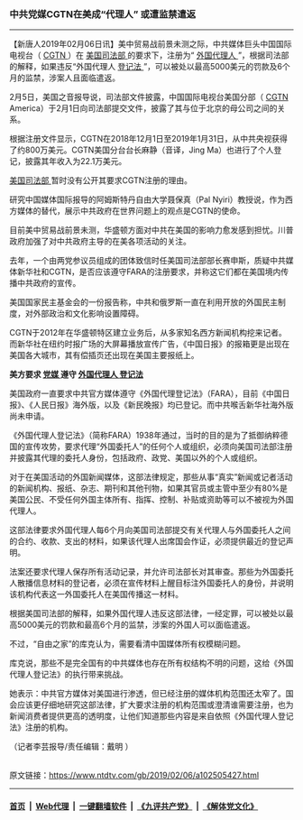 ### 中共党媒CGTN在美成“代理人” 或遭监禁遣返
------------------------

<div class="post_content">
 <p>
  【新唐人2019年02月06日讯】美中贸易战前景未测之际，中共媒体巨头中国国际电视台（
  <a href="https://www.ntdtv.com/gb/cgtn.htm">
   CGTN
  </a>
  ）在
  <a href="https://www.ntdtv.com/gb/美国司法部.htm">
   美国司法部
  </a>
  的要求下，注册为“
  <a href="https://www.ntdtv.com/gb/外国代理人.htm">
   外国代理人
  </a>
  ”，根据司法部的解释，如果违反“外国代理人
  <a href="https://www.ntdtv.com/gb/登记法.htm">
   登记法
  </a>
  ”，可以被处以最高5000美元的罚款及6个月的监禁，涉案人且面临遣返。
 </p>
 <p>
  2月5日，美国之音报导说，司法部文件披露，中国国际电视台美国分部（
  <a href="https://www.ntdtv.com/gb/cgtn.htm">
   CGTN
  </a>
  America）于2月1日向司法部提交文件，披露了其与位于北京的母公司之间的关系。
 </p>
 <p>
  根据注册文件显示，CGTN在2018年12月1日至2019年1月31日，从中共央视获得了约800万美元。CGTN美国分台台长麻静（音译，Jing Ma）也进行了个人登记，披露其年收入为22.1万美元。
 </p>
 <p>
  <a href="https://www.ntdtv.com/gb/美国司法部.htm">
   美国司法部
  </a>
  暂时没有公开其要求CGTN注册的理由。
 </p>
 <p>
  研究中国媒体国际报导的阿姆斯特丹自由大学聂保真（Pal Nyiri）教授说，作为西方媒体的替代，展示中共政府在世界问题上的观点是CGTN的使命。
 </p>
 <p>
  目前美中贸易战前景未测，华盛顿方面对中共在美国的影响力愈发感到担忧。川普政府加强了对中共政府主导的在美各项活动的关注。
 </p>
 <p>
  去年，一个由两党参议员组成的团体致信时任美国司法部部长赛申斯，质疑中共媒体新华社和CGTN，是否应该遵守FARA的注册要求，并称这它们都在美国境内传播中共政府的宣传。
 </p>
 <p>
  美国国家民主基金会的一份报告称，中共和俄罗斯一直在利用开放的外国民主制度，对外部政治和文化影响设置障碍。
 </p>
 <p>
  CGTN于2012年在华盛顿特区建立业务后，从多家知名西方新闻机构挖来记者。而新华社在纽约时报广场的大屏幕播放宣传广告，《中国日报》的报箱更是出现在美国各大城市，其有偿插页还出现在美国主要报纸上。
 </p>
 <p>
  <strong>
   美方要求
   <a href="https://www.ntdtv.com/gb/党媒.htm">
    党媒
   </a>
   遵守
   <a href="https://www.ntdtv.com/gb/外国代理人.htm">
    外国代理人
   </a>
   <a href="https://www.ntdtv.com/gb/登记法.htm">
    登记法
   </a>
  </strong>
 </p>
 <p>
  美国政府一直要求中共官方媒体遵守《外国代理登记法》（FARA），目前《中国日报》、《人民日报》海外版，以及《新民晚报》均已登记。而中共喉舌新华社海外版尚未申请。
 </p>
 <p>
  《外国代理人登记法》（简称FARA）1938年通过，当时的目的是为了抵御纳粹德国的宣传攻势，要求代理“外国委托人”的任何个人或组织，必须向美国司法部注册并披露其代理的委托人身份，包括政府、政党、美国以外的个人或组织。
 </p>
 <p>
  对于在美国活动的外国新闻媒体，这部法律规定，那些从事“真实”新闻或记者活动的新闻机构、报纸、杂志、期刊和其他刊物，如果其官员或主管中至少有80%是美国公民、不受任何外国主体所有、指挥、控制、补贴或资助等可以不被视为外国代理人。
 </p>
 <p>
  这部法律要求外国代理人每6个月向美国司法部提交有关代理人与外国委托人之间的合约、收款、支出的材料，如果该代理人出席国会作证，必须提供最近的登记声明。
 </p>
 <p>
  法案还要求代理人保存所有活动记录，并允许司法部长对其审查。那些为外国委托人散播信息材料的登记者，必须在宣传材料上醒目标注外国委托人的身份，并说明该机构代表这一外国委托人在美国传播这一材料。
 </p>
 <p>
  根据美国司法部的解释，如果外国代理人违反这部法律，一经定罪，可以被处以最高5000美元的罚款和最高6个月的监禁，涉案的外国人可以面临遣返。
 </p>
 <p>
  不过，“自由之家”的库克认为，需要看清中国媒体所有权模糊问题。
 </p>
 <p>
  库克说，那些不是完全国有的中共媒体也存在所有权结构不明的问题，这给《外国代理人登记法》的执行带来挑战。
 </p>
 <p>
  她表示：中共官方媒体对美国进行渗透，但已经注册的媒体机构范围还太窄了。国会应该更仔细地研究这部法律，扩大要求注册的机构范围或澄清谁需要注册，也为新闻消费者提供更高的透明度，让他们知道那些内容是来自依照《外国代理人登记法》注册的机构。
 </p>
 <p>
  （记者李芸报导/责任编辑：戴明 ）
 </p>
 <div class="single_ad">
 </div>
</div>

<br/>原文链接：https://www.ntdtv.com/gb/2019/02/06/a102505427.html


------------------------
#### [首页](https://github.com/gfw-breaker/banned-news/blob/master/README.md) &nbsp;|&nbsp; [Web代理](https://github.com/labour-camp/helloworld) &nbsp;|&nbsp; [一键翻墙软件](https://github.com/gfw-breaker/nogfw/blob/master/README.md) &nbsp;|&nbsp; [《九评共产党》](https://github.com/gfw-breaker/9ping.md/blob/master/README.md#九评之一评共产党是什么) &nbsp;|&nbsp; [《解体党文化》](https://github.com/gfw-breaker/jtdwh.md/blob/master/README.md#绪论)

